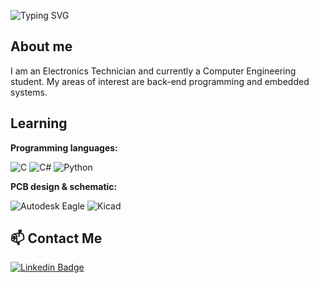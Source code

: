 ![Typing SVG](https://readme-typing-svg.demolab.com?font=Fira+Code&duration=4000&pause=100&center=true&vCenter=true&width=435&lines=Hi%2C+I'm+Jeferson+Marcante.;Welcome+to+my+profile.)

## About me
I am an Electronics Technician and currently a Computer Engineering student. My areas of interest are back-end programming and embedded systems.

## Learning
**Programming languages:**

![C](https://img.shields.io/badge/C-A8B9CC?style=flat&logo=c&logoColor=white)
![C#](https://img.shields.io/badge/C%23-512BD4?style=flat&logo=csharp&logoColor=white)
![Python](https://img.shields.io/badge/Python-3776AB?style=flat&logo=python&logoColor=white)

**PCB design & schematic:**

![Autodesk Eagle](https://img.shields.io/badge/Autodesk_Eagle-0072EF?style=flat&logo=Eagle&logoColor=white)
![Kicad](https://img.shields.io/badge/KiCad-314CB0?style=flat&logo=kicad&logoColor=white)

## 📫 Contact Me
[![Linkedin Badge](https://img.shields.io/badge/-JefersonMarcante-blue?style=flat&logo=Linkedin&logoColor=white&link=https://www.linkedin.com/in/JefersonMarcante/)](https://www.linkedin.com/in/JefersonMarcante/)

<!--
![Jeferson's GitHub stats](https://github-readme-stats.vercel.app/api?username=JefersonMarcante&theme=dark&hide=stars,commits,prs,issues,contribs)
![Top Langs](https://github-readme-stats.vercel.app/api/top-langs/?username=JefersonMarcante&layout=compact&langs_count=5&theme=dark)
![Readme Card](https://github-readme-stats.vercel.app/api/pin/?username=JefersonMarcante&repo={Repo})
-->

